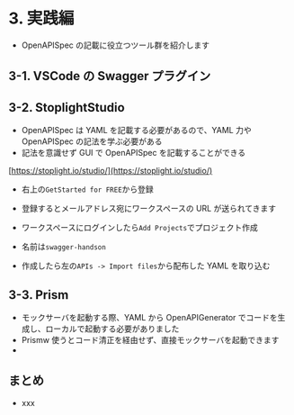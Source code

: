 # 3. 実践編

- OpenAPISpec の記載に役立つツール群を紹介します

## 3-1. VSCode の Swagger プラグイン

## 3-2. StoplightStudio

- OpenAPISpec は YAML を記載する必要があるので、YAML 力や OpenAPISpec の記法を学ぶ必要がある
- 記法を意識せず GUI で OpenAPISpec を記載することができる

[https://stoplight.io/studio/](https://stoplight.io/studio/)

- 右上の`GetStarted for FREE`から登録
- 登録するとメールアドレス宛にワークスペースの URL が送られてきます

- ワークスペースにログインしたら`Add Projects`でプロジェクト作成
- 名前は`swagger-handson`
- 作成したら左の`APIs -> Import files`から配布した YAML を取り込む

## 3-3. Prism

- モックサーバを起動する際、YAML から OpenAPIGenerator でコードを生成し、ローカルで起動する必要がありました
- Prismw 使うとコード清正を経由せず、直接モックサーバを起動できます
-

## まとめ

- xxx
